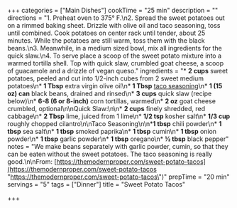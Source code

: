 +++
categories = ["Main Dishes"]
cookTime = "25 min"
description = ""
directions = "1. Preheat oven to 375° F.\n2. Spread the sweet potatoes out on a rimmed baking sheet. Drizzle with olive oil and taco seasoning, toss until combined. Cook potatoes on center rack until tender, about 25 minutes. While the potatoes are still warm, toss them with the black beans.\n3. Meanwhile, in a medium sized bowl, mix all ingredients for the quick slaw.\n4. To serve place a scoop of the sweet potato mixture into a warmed tortilla shell. Top with quick slaw, crumbled goat cheese, a scoop of guacamole and a drizzle of vegan queso."
ingredients = "* **2 cups** sweet potatoes, peeled and cut into 1/2-inch cubes from 2 sweet medium potatoes\n* **1 Tbsp** extra virgin olive oil\n* **1 Tbsp** [taco seasoning](https://themodernproper.com/posts/homemade-taco-seasoning)\n* **1 (15 oz) can** black beans, drained and rinsed\n* **3 cups** quick slaw (recipe below)\n* **6-8 (6 or 8-inch)** corn tortillas, warmed\n* **2 oz** goat cheese crumbled, optional\n\nQuick Slaw:\n\n* **2 cups** finely shredded, red cabbage\n* **2 Tbsp** lime, juiced from 1 lime\n* **1/2 tsp** kosher salt\n* **1/3 cup** roughly chopped cilantro\n\nTaco Seasoning\n\n* **​1 tbsp** chili powder\n* **1 tbsp** sea salt\n* **1 tbsp** smoked paprika\n* **1 tbsp** cumin\n* **1 tbsp** onion powder\n* **1 tbsp** garlic powder\n* **1 tbsp** oregano\n* **½ tbsp** black pepper"
notes = "We make beans separately with garlic powder, cumin, so that they can be eaten without the sweet potatoes. The taco seasoning is really good.\n\nFrom: [https://themodernproper.com/sweet-potato-tacos](https://themodernproper.com/sweet-potato-tacos \"https://themodernproper.com/sweet-potato-tacos\")"
prepTime = "20 min"
servings = "5"
tags = ["Dinner"]
title = "Sweet Potato Tacos"

+++
